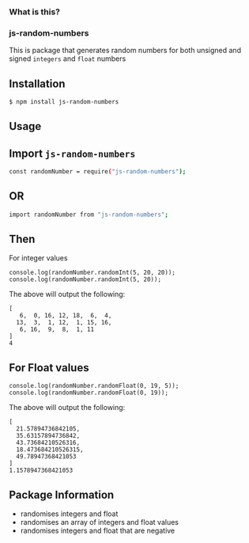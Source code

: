 ### What is this?

### js-random-numbers

This is package that generates random numbers for both unsigned and signed `integers` and `float` numbers

## Installation

```sh
$ npm install js-random-numbers
```

## Usage

## Import `js-random-numbers`

```sh
const randomNumber = require("js-random-numbers");
```

## OR

```sh
import randomNumber from "js-random-numbers";
```

## Then

For integer values

```
console.log(randomNumber.randomInt(5, 20, 20));
console.log(randomNumber.randomInt(5, 20));
```

The above will output the following:

```
[
   6,  0, 16, 12, 18,  6,  4,
  13,  3,  1, 12,  1, 15, 16,
   6, 16,  9,  8,  1, 11
]
4
```

## For Float values

```
console.log(randomNumber.randomFloat(0, 19, 5));
console.log(randomNumber.randomFloat(0, 19));
```

The above will output the following:

```
[
  21.57894736842105,
  35.63157894736842,
  43.73684210526316,
  18.473684210526315,
  49.78947368421053
]
1.1578947368421053
```

## Package Information

- randomises integers and float
- randomises an array of integers and float values
- randomises integers and float that are negative
